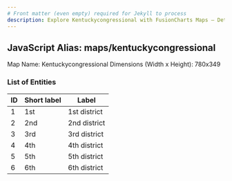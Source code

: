 ```yaml
---
# Front matter (even empty) required for Jekyll to process
description: Explore Kentuckycongressional with FusionCharts Maps – Detailed features for seamless integration. Try now & enhance your data visualization today! 
---
```


## JavaScript Alias: maps/kentuckycongressional

Map Name: Kentuckycongressional
Dimensions (Width x Height): 780x349





### List of Entities

ID | Short label | Label
---|---|---|
1|1st|1st district
2|2nd|2nd district
3|3rd|3rd district
4|4th|4th district
5|5th|5th district
6|6th|6th district

